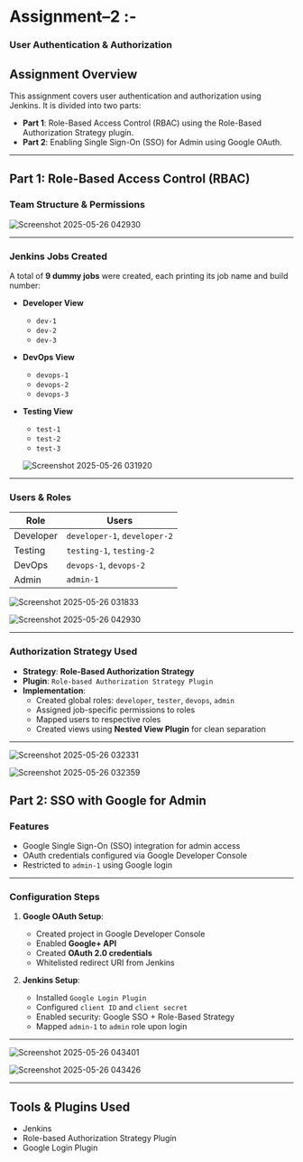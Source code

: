 # Assignment–2 :- 

### User Authentication & Authorization

## Assignment Overview

This assignment covers user authentication and authorization using Jenkins. It is divided into two parts:

- **Part 1**: Role-Based Access Control (RBAC) using the Role-Based Authorization Strategy plugin.
- **Part 2**: Enabling Single Sign-On (SSO) for Admin using Google OAuth.

---

##  Part 1: Role-Based Access Control (RBAC)

###  Team Structure & Permissions


![Screenshot 2025-05-26 042930](https://github.com/user-attachments/assets/892a74d9-87b0-4500-8d13-aeb7ad1d2f5f)

---

###  Jenkins Jobs Created

A total of **9 dummy jobs** were created, each printing its job name and build number:

- **Developer View**
  - `dev-1`
  - `dev-2`
  - `dev-3`
 
- **DevOps View**
  - `devops-1`
  - `devops-2`
  - `devops-3`

- **Testing View**
  - `test-1`
  - `test-2`
  - `test-3`


  ![Screenshot 2025-05-26 031920](https://github.com/user-attachments/assets/d0f4f429-b87a-4a5b-80b8-ac0625df33f1)


---

###  Users & Roles

| Role     | Users          |
|----------|----------------|
| Developer | `developer-1`, `developer-2` |
| Testing   | `testing-1`, `testing-2`     |
| DevOps    | `devops-1`, `devops-2`       |
| Admin     | `admin-1`                    |


![Screenshot 2025-05-26 031833](https://github.com/user-attachments/assets/c2f5ed86-9a4d-4914-a601-a01af99e9a55)



![Screenshot 2025-05-26 042930](https://github.com/user-attachments/assets/bb5f7921-01f2-445f-a990-adca66cc9f0a)

---

###  Authorization Strategy Used

- **Strategy**: **Role-Based Authorization Strategy**
- **Plugin**: `Role-based Authorization Strategy Plugin`
- **Implementation**:
  - Created global roles: `developer`, `tester`, `devops`, `admin`
  - Assigned job-specific permissions to roles
  - Mapped users to respective roles
  - Created views using **Nested View Plugin** for clean separation

    

---

![Screenshot 2025-05-26 032331](https://github.com/user-attachments/assets/3c0bd52f-4bc6-417a-8841-4d603fa81717)


![Screenshot 2025-05-26 032359](https://github.com/user-attachments/assets/68a8ea6b-2ea8-4a9e-8361-c094e3d9f67f)



##  Part 2: SSO with Google for Admin

###  Features

- Google Single Sign-On (SSO) integration for admin access
- OAuth credentials configured via Google Developer Console
- Restricted to `admin-1` using Google login

---

###  Configuration Steps

1. **Google OAuth Setup**:
   - Created project in Google Developer Console
   - Enabled **Google+ API**
   - Created **OAuth 2.0 credentials**
   - Whitelisted redirect URI from Jenkins

2. **Jenkins Setup**:
   - Installed `Google Login Plugin`
   - Configured `client ID` and `client secret`
   - Enabled security: Google SSO + Role-Based Strategy
   - Mapped `admin-1` to `admin` role upon login

---


![Screenshot 2025-05-26 043401](https://github.com/user-attachments/assets/d1ee5443-09f9-489b-aaf6-4a8b1c93eda9)


![Screenshot 2025-05-26 043426](https://github.com/user-attachments/assets/7ad479e9-ddeb-4e0a-8b73-ac1f2a7e7c1c)


---

##  Tools & Plugins Used

- Jenkins
- Role-based Authorization Strategy Plugin
- Google Login Plugin





